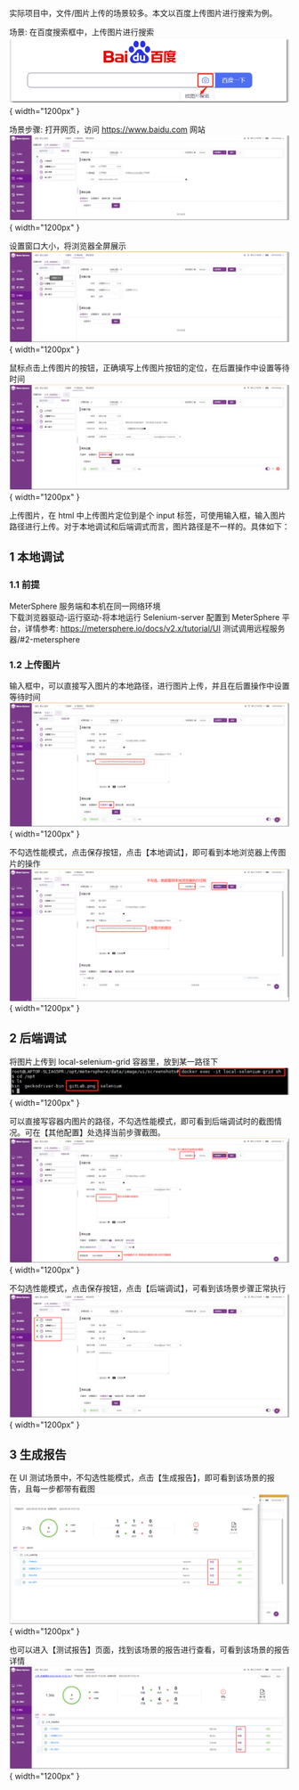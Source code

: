 实际项目中，文件/图片上传的场景较多。本文以百度上传图片进行搜索为例。

场景: 在百度搜索框中，上传图片进行搜索 <br>
![](../img/tutorial/ui_upload/按图片进行搜索.png){ width="1200px" }

场景步骤: 
打开网页，访问 https://www.baidu.com 网站 <br>
![](../img/tutorial/ui_upload/打开网页.png){ width="1200px" }

设置窗口大小，将浏览器全屏展示 <br>
![](../img/tutorial/ui_upload/全屏.png){ width="1200px" }

鼠标点击上传图片的按钮，正确填写上传图片按钮的定位，在后置操作中设置等待时间 <br>
![](../img/tutorial/ui_upload/鼠标点击.png){ width="1200px" }

上传图片，在 html 中上传图片定位到是个 input 标签，可使用输入框，输入图片路径进行上传。对于本地调试和后端调式而言，图片路径是不一样的。具体如下：<br>

## 1 本地调试
### 1.1 前提
MeterSphere 服务端和本机在同一网络环境 <br>
下载浏览器驱动-运行驱动-将本地运行 Selenium-server 配置到 MeterSphere 平台，详情参考: https://metersphere.io/docs/v2.x/tutorial/UI 测试调用远程服务器/#2-metersphere

### 1.2 上传图片
输入框中，可以直接写入图片的本地路径，进行图片上传，并且在后置操作中设置等待时间 <br>
![](../img/tutorial/ui_upload/本地文件上传.png){ width="1200px" }

不勾选性能模式，点击保存按钮，点击【本地调试】，即可看到本地浏览器上传图片的操作 <br>
![](../img/tutorial/ui_upload/本地调试.png){ width="1200px" }

## 2 后端调试
将图片上传到 local-selenium-grid 容器里，放到某一路径下  <br>
![](../img/tutorial/ui_upload/后端调试.png){ width="1200px" }

可以直接写容器内图片的路径，不勾选性能模式，即可看到后端调试时的截图情况。可在【其他配置】处选择当前步骤截图。<br>
![](../img/tutorial/ui_upload/截图方式.png){ width="1200px" }

不勾选性能模式，点击保存按钮，点击【后端调试】，可看到该场景步骤正常执行 <br>
![](../img/tutorial/ui_upload/后端调试11.png){ width="1200px" }

## 3 生成报告
在 UI 测试场景中，不勾选性能模式，点击【生成报告】，即可看到该场景的报告，且每一步都带有截图 <br>
![](../img/tutorial/ui_upload/生成报告.png){ width="1200px" }

也可以进入【测试报告】页面，找到该场景的报告进行查看，可看到该场景的报告详情 <br>
![](../img/tutorial/ui_upload/测试报告.png){ width="1200px" }